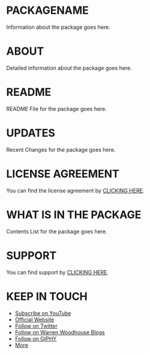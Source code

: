 # PACKAGENAME
Information about the package goes here.

# ABOUT
Detailed information about the package goes here.

# README
README File for the package goes here.

# UPDATES
Recent Changes for the package goes here.

# LICENSE AGREEMENT
You can find the license agreement by [CLICKING HERE](https://warrenwoodhouse.blogspot.com/search/label/license).

# WHAT IS IN THE PACKAGE
Contents List for the package goes here.

# SUPPORT
You can find support by [CLICKING HERE](https://warrenwoodhouse.blogspot.com/p/support.html).

# KEEP IN TOUCH
* [Subscribe on YouTube](https://youtube.com/user/warrenwoodhouse)
* [Official Website](https://warrenwoodhouse.blogspot.com/)
* [Follow on Twitter](https://twitter.com/warrenwoodhouse)
* [Follow on Warren Woodhouse Blogs](https://warrenwoodhouse.blogspot.com/search/label/blogs)
* [Follow on GIPHY](https://giphy.com/channel/warrenwoodhouse)
* [More](https://warrenwoodhouse.blogspot.com/search/label/follow)
